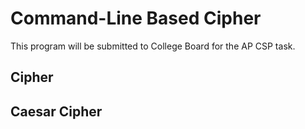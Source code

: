 Command-Line Based Cipher
=================

This program will be submitted to College Board for the AP CSP
task.

Cipher
------


Caesar Cipher
-------------